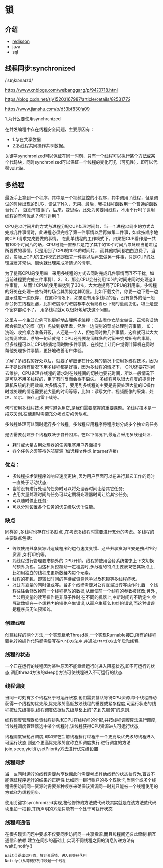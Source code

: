 # 锁

## 介绍
- [redisson](https://github.com/redisson/redisson/wiki/%E7%9B%AE%E5%BD%95)
- java
- sql


## 线程同步:synchronized
 /ˈsɪŋkrənaɪzd/ 

 https://www.cnblogs.com/weibanggang/p/9470718.html
 
 https://blog.csdn.net/zjy15203167987/article/details/82531772
 
 https://www.jianshu.com/p/d53bf830fa09
 
1.为什么要使用synchronized

在并发编程中存在线程安全问题，主要原因有：
- 1.存在共享数据 
- 2.多线程共同操作共享数据。

关键字synchronized可以保证在同一时刻，只有一个线程可以执行某个方法或某个代码块，同时synchronized可以保证一个线程的变化可见（可见性），即可以代替volatile。

## 多线程
最近手上拿到一个程序，其中是一个视频监控的小程序，其中调用了线程，但是调试的时候出现的BUG，调试了N久，无果。最后，我把线程函数用一个普通的函数替代了，
就没有错误了，后来，变思索，此处为何要用线程，不用不行吗？调用线程的有何优点？何时适用？

CPU是以时间片的方式为进程分配CUP处理时间的，当一个进程以同步的方式去完成几件事情时，此进程必须完成了第一件事情以后再做第二件事，如此按顺序地向CPU请求完成要做的事情。
在此单线程的工作模式下，如果把CUP看作是一共有100个时间片的话，CPU可能一直都只是花了其中的10个时间片来处理当前进程所要做的事情，只是用到了CPU的10%的时间片，
而其他时间都白白浪费了，当然，实际上CPU的工作模式还是做完一件事以后再去做另一件事，只是CUP的处理速度非常快，很快就处理完成所请求的情事。

为了提高CPU的使用率，采用多线程的方式去同时完成几件事情而互不干扰，如当前进程要完成三件事情1、2、3，那么CPU会分别用10%的时间来同时处理这3件事情，
从而让CPU的使用率达到了30%，大大地提高了CPU的利用率。多线程的好处在处理一些特殊的场合其优势尤其明显。比如下载文件，你要一边下载一边显示进度一边保存，
在这种情况下，如果没有用多线程的话，没有意外的话一般都会把主线程阻塞，比如进度条的进度根本没有随着已下载的量而变化，堪至是整个窗体都动不了，
用多线程就可以很好地解决这个问题。

这里有一个生活实例可能更好地去理解多线程：回去看你女朋友做饭，正常的话她都会把洗好的菜（肉）先放到锅里煮，然后一边洗别的菜或处理别的事情，
如：洗碗、收拾桌台准备开饭，人还是一个人，但她同时做几件事情，这样就可以大大地提高效率。总的一句话就是：CPU还是要花同样多的时间去完成所有的事情，
但多线程可以让CPU掺插地同时做多件事情，在视觉上让用户觉得计算机在同时帮他处理多件事情，更好地改善用户体验。

了解了多线程的好处以后，就要了解应该在什么样的情况下使用多线程技术。因为并不是说所有情况下用多线程都是好事，因为多线程的情况下，
CPU还要花时间去维护，CPU处理各线程的请求时在线程间的切换也要花时间，所以一般情况下是可以不用多线程的，用了有时反而会得不偿失。
多线程可以很大程度的提高计算机系统的利用效率,大多情况下，要用到多线程的主要是需要处理大量的IO操作时或处理的情况需要花大量的时间等等，比如：读写文件、视频图像的采集、处理、显示、保存,迅雷下载等。

何时使用多线程技术,何时避免用它,是我们需要掌握的重要课题。多线程技术是一把双刃剑,在使用时需要充分考虑它的优缺点。

多线程处理可以同时运行多个线程。多线程应用程序将程序划分成多个独立的任务

是否需要创建多个线程取决于各种因素。在以下情况下,最适合采用多线程处理: 

- 耗时或大量占用处理器的任务阻塞用户界面操作
- 各个任务必须等待外部资源 (如远程文件或 Internet连接)

### 优点：
- 多线程技术使程序的响应速度更快 ,因为用户界面可以在进行其它工作的同时一直处于活动状态;
- 当前没有进行处理的任务时可以将处理器时间让给其它任务;
- 占用大量处理时间的任务可以定期将处理器时间让给其它任务;
- 可以随时停止任务;
- 可以分别设置各个任务的优先级以优化性能。

### 缺点
同样的 ,多线程也存在许多缺点 ,在考虑多线程时需要进行充分的考虑。多线程的主要缺点包括: 

- 等候使用共享资源时造成程序的运行速度变慢。这些共享资源主要是独占性的资源 ,如打印机等。
- 对线程进行管理要求额外的 CPU开销。线程的使用会给系统带来上下文切换的额外负担。当这种负担超过一定程度时,多线程的特点主要表现在其缺点上,比如用独立的线程来更新数组内每个元素。
- 线程的死锁。即较长时间的等待或资源竞争以及死锁等多线程症状。
- 对公有变量的同时读或写。当多个线程需要对公有变量进行写操作时,后一个线程往往会修改掉前一个线程存放的数据,从而使前一个线程的参数被修改;另外 ,当公用变量的读写操作是非原子性时,在不同的机器上,中断时间的不确定性,会导致数据在一个线程内的操作产生错误,从而产生莫名其妙的错误,而这种错误是程序员无法预知的。


### 创建线程
创建线程的两个方法,一个实现继承Thread类,一个实现Runnable接口,所有的线程要执行的操作代码都需要写在run()方法中,并通过start()方法年启动线程.

### 线程的状态
一个正在运行的线程因为某种原因不能继续运行时进入阻塞状态,即不可运行的状态,调用thread方法的sleep()方法可使线程进入不可运行的状态.

### 线程调度
当同一时刻有多个线程处于可运行状态,他们需要排队等待CPU资源,每个线程自动获得一个线程的优先级,优先级的高低放映线程的重要或紧急程度,可运行状态的线程按优先级排队,线程调度依据优先级基础上的”先到先服务”的原则.

线程调度管理器负责线程排队和CPU在线程间的分配,并按线程调度算法进行调度,当线程调度管理器选中某个线程时,该线程获得CPU资源进入可运行状态,

线程调度室抢占调度,即如果在当前线程执行过程中一个更高级优先级的线程进入可运行状态,则这个更高优先级的宣称立即调度执行.进行调度的方法join,sleep,yield(),setPriority方法进行优先级设置


### 线程同步
当一些同时运行的线程需要共享数据此时需要考虑其他线程的状态和行为,否者不能保证程序运行的结果的正确性.比如同一银行账户的多个取款卡,当两个或多个线程需要访问同一资源时需要某种顺序来确保该资源同一时刻只能被一个线程使用的方式称为线程同步.

使用关键字synchronized实现,被他修饰的方法或代码块其实就是在该方法或代码块里加一把锁,其所声明的方法只能有一个处于可执行状态

    
### 线程间通信
在很多现实问题中要求不仅要同步访问同一共享资源,而且线程间还彼此牵制,相互通信和依赖.建立在同步的基础上,实现不同线程之间的消息传递方法有wait(),notify().

    Wait()退出运行态，放弃资源锁，进入到等待队列
    Notify()从等待序列中唤起一个线程


